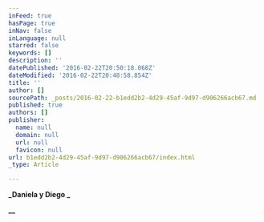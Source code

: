 ```yaml
---
inFeed: true
hasPage: true
inNav: false
inLanguage: null
starred: false
keywords: []
description: ''
datePublished: '2016-02-22T20:50:18.068Z'
dateModified: '2016-02-22T20:48:58.854Z'
title: ''
author: []
sourcePath: _posts/2016-02-22-b1edd2b2-4d29-45af-9d97-d906266acb67.md
published: true
authors: []
publisher:
  name: null
  domain: null
  url: null
  favicon: null
url: b1edd2b2-4d29-45af-9d97-d906266acb67/index.html
_type: Article

---
```

**_Daniela y Diego _**

**__**